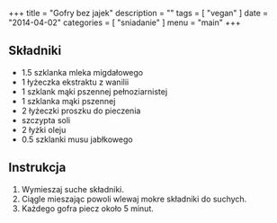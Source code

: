 +++
title = "Gofry bez jajek"
description = ""
tags = [
    "vegan"
]
date = "2014-04-02"
categories = [
    "sniadanie"
]
menu = "main"
+++


## Składniki
* 1.5 szklanka mleka migdałowego
* 1 łyżeczka ekstraktu z wanilii
* 1 szklank mąki pszennej pełnoziarnistej
* 1 szklanka mąki pszennej 
* 2 łyżeczki proszku do pieczenia
* szczypta soli
* 2 łyżki oleju
* 0.5 szklanki musu jabłkowego

## Instrukcja
1. Wymieszaj suche składniki.
2. Ciągle mieszając powoli wlewaj mokre składniki do suchych.
3. Każdego gofra piecz około 5 minut.